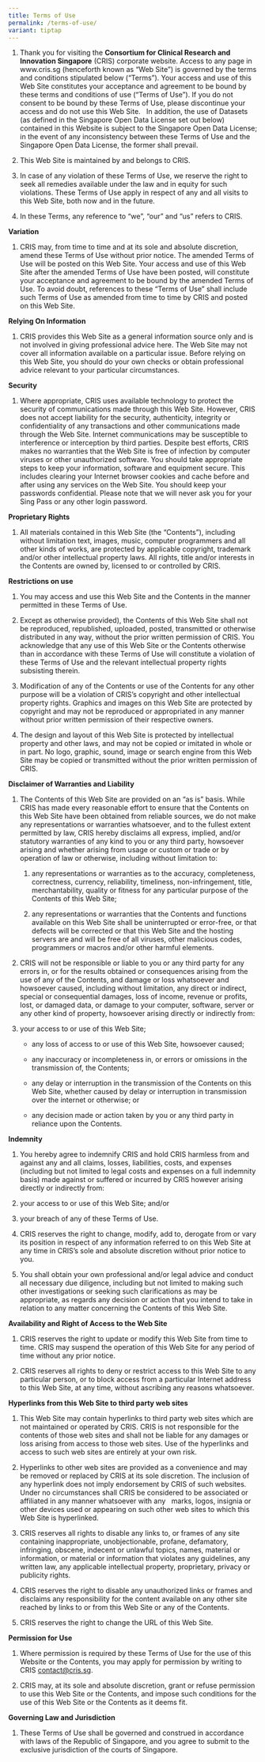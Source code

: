 ```yaml
---
title: Terms of Use
permalink: /terms-of-use/
variant: tiptap
---
```

<ol data-tight="true" class="tight"><li><p>Thank you for visiting the&nbsp;<strong>Consortium for Clinical Research and Innovation Singapore</strong>&nbsp;(CRIS) corporate website. Access to any page in www.cris.sg (henceforth known as “Web Site”) is governed by the terms and conditions stipulated below (“Terms”). Your access and use of this Web Site constitutes your acceptance and agreement to be bound by these terms and conditions of use (“Terms of Use”). If you do not consent to be bound by these Terms of Use, please discontinue your access and do not use this Web Site. &nbsp;&nbsp;In addition, the use of Datasets (as defined in the Singapore Open Data License set out below) contained in this Website is subject to the Singapore Open Data License; in the event of any inconsistency between these Terms of Use and the Singapore Open Data License, the former shall prevail.</p></li><li><p>This Web Site is maintained by and belongs to CRIS.</p></li><li><p>In case of any violation of these Terms of Use, we reserve the right to seek all remedies available under the law and in equity for such violations. These Terms of Use apply in respect of any and all visits to this Web Site, both now and in the future.</p></li><li><p>In these Terms, any reference to “we”, “our” and “us” refers to CRIS.</p></li></ol><p><strong>Variation</strong></p><ol data-tight="true" class="tight"><li><p>CRIS may, from time to time and at its sole and absolute discretion, amend these Terms of Use without prior notice. The amended Terms of Use will be posted on this Web Site. Your access and use of this Web Site after the amended Terms of Use have been posted, will constitute your acceptance and agreement to be bound by the amended Terms of Use. To avoid doubt, references to these “Terms of Use” shall include such Terms of Use as amended from time to time by CRIS and posted on this Web Site.</p></li></ol><p><strong>Relying On Information</strong></p><ol data-tight="true" class="tight"><li><p>CRIS provides this Web Site as a general information source only and is not involved in giving professional advice here. The Web Site may not cover all information available on a particular issue. Before relying on this Web Site, you should do your own checks or obtain professional advice relevant to your particular circumstances.</p></li></ol><p><strong>Security</strong></p><ol data-tight="true" class="tight"><li><p>Where appropriate, CRIS uses available technology to protect the security of communications made through this Web Site. However, CRIS does not accept liability for the security, authenticity, integrity or confidentiality of any transactions and other communications made through the Web Site. Internet communications may be susceptible to interference or interception by third parties. Despite best efforts, CRIS makes no warranties that the Web Site is free of infection by computer viruses or other unauthorized software. You should take appropriate steps to keep your information, software and equipment secure. This includes clearing your Internet browser cookies and cache before and after using any services on the Web Site. You should keep your passwords confidential. Please note that we will never ask you for your Sing Pass or any other login password.</p></li></ol><p><strong>Proprietary Rights</strong></p><ol data-tight="true" class="tight"><li><p>All materials contained in this Web Site (the “Contents”), including without limitation text, images, music, computer programmers and all other kinds of works, are protected by applicable copyright, trademark and/or other intellectual property laws. All rights, title and/or interests in the Contents are owned by, licensed to or controlled by CRIS.</p></li></ol><p><strong>Restrictions on use</strong></p><ol data-tight="true" class="tight"><li><p>You may access and use this Web Site and the Contents in the manner permitted in these Terms of Use.</p></li><li><p>Except as otherwise provided), the Contents of this Web Site shall not be reproduced, republished, uploaded, posted, transmitted or otherwise distributed in any way, without the prior written permission of CRIS. You acknowledge that any use of this Web Site or the Contents otherwise than in accordance with these Terms of Use will constitute a violation of these Terms of Use and the relevant intellectual property rights subsisting therein.</p></li><li><p>Modification of any of the Contents or use of the Contents for any other purpose will be a violation of CRIS’s copyright and other intellectual property rights. Graphics and images on this Web Site are protected by copyright and may not be reproduced or appropriated in any manner without prior written permission of their respective owners.</p></li><li><p>The design and layout of this Web Site is protected by intellectual property and other laws, and may not be copied or imitated in whole or in part. No logo, graphic, sound, image or search engine from this Web Site may be copied or transmitted without the prior written permission of CRIS.</p></li></ol><p><strong>Disclaimer of Warranties and Liability</strong></p><ol><li><p>The Contents of this Web Site are provided on an “as is” basis. While CRIS has made every reasonable effort to ensure that the Contents on this Web Site have been obtained from reliable sources, we do not make any representations or warranties whatsoever, and to the fullest extent permitted by law, CRIS hereby disclaims all express, implied, and/or statutory warranties of any kind to you or any third party, howsoever arising and whether arising from usage or custom or trade or by operation of law or otherwise, including without limitation to:</p><ol data-tight="true" class="tight"><li><p>any representations or warranties as to the accuracy, completeness, correctness, currency, reliability, timeliness, non-infringement, title, merchantability, quality or fitness for any particular purpose of the Contents of this Web Site;</p></li><li><p>any representations or warranties that the Contents and functions available on this Web Site shall be uninterrupted or error-free, or that defects will be corrected or that this Web Site and the hosting servers are and will be free of all viruses, other malicious codes, programmers or macros and/or other harmful elements.</p></li></ol></li><li><p>CRIS will not be responsible or liable to you or any third party for any errors in, or for the results obtained or consequences arising from the use of any of the Contents, and damage or loss whatsoever and howsoever caused, including without limitation, any direct or indirect, special or consequential damages, loss of income, revenue or profits, lost, or damaged data, or damage to your computer, software, server or any other kind of property, howsoever arising directly or indirectly from:</p></li><li><p>your access to or use of this Web Site;</p><ul data-tight="true" class="tight"><li><p>any loss of access to or use of this Web Site, howsoever caused;</p></li><li><p>any inaccuracy or incompleteness in, or errors or omissions in the transmission of, the Contents;</p></li><li><p>any delay or interruption in the transmission of the Contents on this Web Site, whether caused by delay or interruption in transmission over the internet or otherwise; or</p></li><li><p>any decision made or action taken by you or any third party in reliance upon the Contents.</p></li></ul></li></ol><p><strong>Indemnity</strong></p><ol><li><p>You hereby agree to indemnify CRIS and hold CRIS harmless from and against any and all claims, losses, liabilities, costs, and expenses (including but not limited to legal costs and expenses on a full indemnity basis) made against or suffered or incurred by CRIS however arising directly or indirectly from:</p></li><li><p>your access to or use of this Web Site; and/or</p></li><li><p>your breach of any of these Terms of Use.</p></li><li><p>CRIS reserves the right to change, modify, add to, derogate from or vary its position in respect of any information referred to on this Web Site at any time in CRIS’s sole and absolute discretion without prior notice to you.</p></li><li><p>You shall obtain your own professional and/or legal advice and conduct all necessary due diligence, including but not limited to making such other investigations or seeking such clarifications as may be appropriate, as regards any decision or action that you intend to take in relation to any matter concerning the Contents of this Web Site.</p></li></ol><p><strong>Availability and Right of Access to the Web Site</strong></p><ol data-tight="true" class="tight"><li><p>CRIS reserves the right to update or modify this Web Site from time to time. CRIS may suspend the operation of this Web Site for any period of time without any prior notice.</p></li><li><p>CRIS reserves all rights to deny or restrict access to this Web Site to any particular person, or to block access from a particular Internet address to this Web Site, at any time, without ascribing any reasons whatsoever.</p></li></ol><p><strong>Hyperlinks from this Web Site to third party web sites</strong></p><ol data-tight="true" class="tight"><li><p>This Web Site may contain hyperlinks to third party web sites which are not maintained or operated by CRIS. CRIS is not responsible for the contents of those web sites and shall not be liable for any damages or loss arising from access to those web sites. Use of the hyperlinks and access to such web sites are entirely at your own risk.</p></li><li><p>Hyperlinks to other web sites are provided as a convenience and may be removed or replaced by CRIS at its sole discretion. The inclusion of any hyperlink does not imply endorsement by CRIS of such websites. Under no circumstances shall CRIS be considered to be associated or affiliated in any manner whatsoever with any &nbsp;&nbsp;marks, logos, insignia or other devices used or appearing on such other web sites to which this Web Site is hyperlinked.</p></li><li><p>CRIS reserves all rights to disable any links to, or frames of any site containing inappropriate, unobjectionable, profane, defamatory, infringing, obscene, indecent or unlawful topics, names, material or information, or material or information that violates any guidelines, any written law, any applicable intellectual property, proprietary, privacy or publicity rights.</p></li><li><p>CRIS reserves the right to disable any unauthorized links or frames and disclaims any responsibility for the content available on any other site reached by links to or from this Web Site or any of the Contents.</p></li><li><p>CRIS reserves the right to change the URL of this Web Site.</p></li></ol><p><strong>Permission for Use</strong></p><ol data-tight="true" class="tight"><li><p>Where permission is required by these Terms of Use for the use of this Website or the Contents, you may apply for permission by writing to CRIS&nbsp;<a href="mailto:contact@cris.sg" rel="noopener noreferrer nofollow" target="_blank">contact@cris.sg</a>.</p></li><li><p>CRIS may, at its sole and absolute discretion, grant or refuse permission to use this Web Site or the Contents, and impose such conditions for the use of this Web Site or the Contents as it deems fit.</p></li></ol><p><strong>Governing Law and Jurisdiction</strong></p><ol data-tight="true" class="tight"><li><p>These Terms of Use shall be governed and construed in accordance with laws of the Republic of Singapore, and you agree to submit to the exclusive jurisdiction of the courts of Singapore.</p></li></ol><p></p>